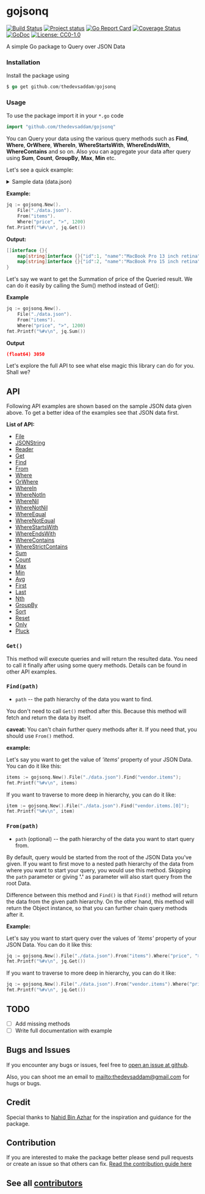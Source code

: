 gojsonq
===============
[![Build Status](https://travis-ci.org/thedevsaddam/gojsonq.svg?branch=master)](https://travis-ci.org/thedevsaddam/gojsonq)
[![Project status](https://img.shields.io/badge/version-beta-yellow.svg)](https://github.com/thedevsaddam/gojsonq/releases)
[![Go Report Card](https://goreportcard.com/badge/github.com/thedevsaddam/gojsonq)](https://goreportcard.com/report/github.com/thedevsaddam/gojsonq)
[![Coverage Status](https://coveralls.io/repos/github/thedevsaddam/gojsonq/badge.svg?branch=master)](https://coveralls.io/github/thedevsaddam/gojsonq?branch=master)
[![GoDoc](https://godoc.org/github.com/thedevsaddam/gojsonq?status.svg)](https://godoc.org/github.com/thedevsaddam/gojsonq)
[![License: CC0-1.0](https://img.shields.io/badge/License-CC0%201.0-lightgrey.svg)](https://github.com/thedevsaddam/gojsonq/blob/dev/LICENSE.md)

A simple Go package to Query over JSON Data


### Installation

Install the package using
```go
$ go get github.com/thedevsaddam/gojsonq
```

### Usage

To use the package import it in your `*.go` code
```go
import "github.com/thedevsaddam/gojsonq"
```


You can Query your data using the various query methods such as **Find**, **Where**, **OrWhere**, **WhereIn**, **WhereStartsWith**, **WhereEndsWith**, **WhereContains** and so on. Also you can aggregate your data after query using **Sum**, **Count**, **GroupBy**, **Max**, **Min** etc.

Let's see a quick example:

<details><summary>Sample data (data.json)</summary>
<pre>
{
   "name":"computers",
   "description":"List of computer products",
   "prices":[2400, 2100, 1200, 400.87, 89.90, 150.10],
   "names":["John Doe", "Jane Doe", "Tom", "Jerry", "Nicolas", "Abby"],
   "items":[
      {
         "id":1,
         "name":"MacBook Pro 13 inch retina",
         "price":1350
      },
      {
         "id":2,
         "name":"MacBook Pro 15 inch retina",
         "price":1700
      },
      {
         "id":3,
         "name":"Sony VAIO",
         "price":1200
      },
      {
         "id":4,
         "name":"Fujitsu",
         "price":850
      },
      {
         "id":null,
         "name":"HP core i3 SSD",
         "price":850
      }
   ]
}
</pre>
</details>

**Example:**
```go
jq := gojsonq.New().
    File("./data.json").
    From("items").
    Where("price", ">", 1200)
fmt.Printf("%#v\n", jq.Get())
```
**Output:**
```go
[]interface {}{
    map[string]interface {}{"id":1, "name":"MacBook Pro 13 inch retina", "price":1350},
    map[string]interface {}{"id":2, "name":"MacBook Pro 15 inch retina", "price":1700},
}
```

Let's say we want to get the Summation of price of the Queried result. We can do it easily by calling the Sum() method instead of Get():

**Example**
```go
jq := gojsonq.New().
    File("./data.json").
    From("items").
    Where("price", ">", 1200)
fmt.Printf("%#v\n", jq.Sum())
```

**Output**
```json
(float64) 3050
```


Let's explore the full API to see what else magic this library can do for you.
Shall we?

## API

Following API examples are shown based on the sample JSON data given above. To get a better idea of the examples see that JSON data first.

**List of API:**

* [File](#file)
* [JSONString](#jsonstring)
* [Reader](#reader)
* [Get](#get)
* [Find](#find)
* [From](#from)
* [Where](#wherekey-op-val)
* [OrWhere](#orwherekey-op-val)
* [WhereIn](#whereinkey-val)
* [WhereNotIn](#wherenotinkey-val)
* [WhereNil](#wherenilkey)
* [WhereNotNil](#wherenotnilkey)
* [WhereEqual](#whereequalkey)
* [WhereNotEqual](#wherenotequalkey)
* [WhereStartsWith](#wherestartswithkey-val)
* [WhereEndsWith](#whereendswithkey-val)
* [WhereContains](#wherecontainskey-val)
* [WhereStrictContains](#wherestrictcontainskey-val)
* [Sum](#sumproperty)
* [Count](#count)
* [Max](#maxproperty)
* [Min](#minproperty)
* [Avg](#avgproperty)
* [First](#first)
* [Last](#last)
* [Nth](#nthindex)
* [GroupBy](#groupbyproperty)
* [Sort](#sortorder)
* [Reset](#resetdata)
* [Only](#only)
* [Pluck](#pluck)

### `Get()`

This method will execute queries and will return the resulted data. You need to call it finally after using some query methods. Details can be found in other API examples.

### `Find(path)`

* `path` -- the path hierarchy of the data you want to find.

You don't need to call `Get()` method after this. Because this method will fetch and return the data by itself.

**caveat:** You can't chain further query methods after it. If you need that, you should use `From()` method.

**example:**

Let's say you want to get the value of _'items'_ property of your JSON Data. You can do it like this:

```go
items := gojsonq.New().File("./data.json").Find("vendor.items");
fmt.Printf("%#v\n", items)
```

If you want to traverse to more deep in hierarchy, you can do it like:

```go
item := gojsonq.New().File("./data.json").Find("vendor.items.[0]");
fmt.Printf("%#v\n", item)
```

### `From(path)`

* `path` (optional) -- the path hierarchy of the data you want to start query from.

By default, query would be started from the root of the JSON Data you've given. If you want to first move to a nested path hierarchy of the data from where you want to start your query, you would use this method. Skipping the `path` parameter or giving **'.'** as parameter will also start query from the root Data.

Difference between this method and `Find()` is that `Find()` method will return the data from the given path hierarchy. On the other hand, this method will return the Object instance, so that you can further chain query methods after it.

**Example:**

Let's say you want to start query over the values of _'items'_ property of your JSON Data. You can do it like this:

```go
jq := gojsonq.New().File("./data.json").From("items").Where("price", ">", 1200)
fmt.Printf("%#v\n", jq.Get())
```

If you want to traverse to more deep in hierarchy, you can do it like:

```go
jq := gojsonq.New().File("./data.json").From("vendor.items").Where("price", ">", 1200)
fmt.Printf("%#v\n", jq.Get())
```
## TODO

- [ ] Add missing methods
- [ ] Write full documentation with example

## Bugs and Issues

If you encounter any bugs or issues, feel free to [open an issue at
github](https://github.com/thedevsaddam/gojsonq/issues).

Also, you can shoot me an email to
<mailto:thedevsaddam@gmail.com> for hugs or bugs.

## Credit

Special thanks to [Nahid Bin Azhar](https://github.com/nahid) for the inspiration and guidance for the package.

## Contribution
If you are interested to make the package better please send pull requests or create an issue so that others can fix.
[Read the contribution guide here](CONTRIBUTING.md)

## See all [contributors](https://github.com/thedevsaddam/gojsonq/graphs/contributors)
